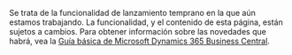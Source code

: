 Se trata de la funcionalidad de lanzamiento temprano en la que aún estamos trabajando. La funcionalidad, y el contenido de esta página, están sujetos a cambios. Para obtener información sobre las novedades que habrá, vea la [Guía básica de Microsoft Dynamics 365 Business Central](https://go.microsoft.com/fwlink/?linkid=842139).